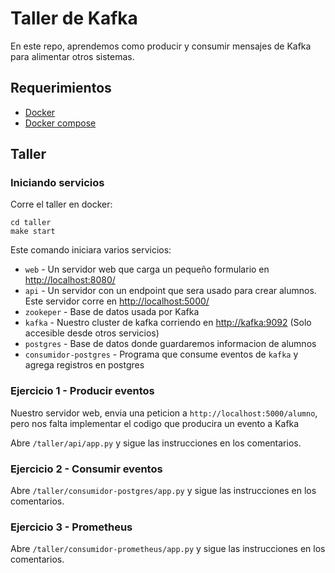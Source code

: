 # Taller de Kafka

En este repo, aprendemos como producir y consumir mensajes de Kafka para alimentar otros sistemas.

## Requerimientos

- [Docker](https://docs.docker.com/get-docker/)
- [Docker compose](https://docs.docker.com/compose/)

## Taller

### Iniciando servicios

Corre el taller en docker:

```
cd taller
make start
```

Este comando iniciara varios servicios:

- `web` - Un servidor web que carga un pequeño formulario en [http://localhost:8080/](http://localhost:8080/)
- `api` - Un servidor con un endpoint que sera usado para crear alumnos. Este servidor corre en [http://localhost:5000/](http://localhost:5000/)
- `zookeper` - Base de datos usada por Kafka
- `kafka` - Nuestro cluster de kafka corriendo en [http://kafka:9092](http://kafka:9092) (Solo accesible desde otros servicios)
- `postgres` - Base de datos donde guardaremos informacion de alumnos
- `consumidor-postgres` - Programa que consume eventos de `kafka` y agrega registros en postgres


### Ejercicio 1 - Producir eventos

Nuestro servidor web, envia una peticion a `http://localhost:5000/alumno`, pero nos falta implementar el codigo que producira un evento a Kafka

Abre `/taller/api/app.py` y sigue las instrucciones en los comentarios.

### Ejercicio 2 - Consumir eventos

Abre `/taller/consumidor-postgres/app.py` y sigue las instrucciones en los comentarios.

### Ejercicio 3 - Prometheus

Abre `/taller/consumidor-prometheus/app.py` y sigue las instrucciones en los comentarios.
